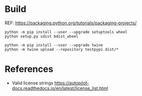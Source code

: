 # Build
REF: https://packaging.python.org/tutorials/packaging-projects/
```shell script
python -m pip install --user --upgrade setuptools wheel
python setup.py sdist bdist_wheel

python -m pip install --user --upgrade twine
python -m twine upload --repository testpypi dist/*
```

# References
- Valid license strings https://autopilot-docs.readthedocs.io/en/latest/license_list.html